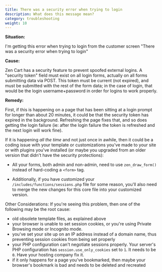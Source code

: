 ```yaml
---
title: There was a security error when trying to login
description: What does this message mean? 
category: troubleshooting
weight: 10
---
```


**Situation:**

I'm getting this error when trying to login from the customer screen "There was a security error when trying to login"

**Cause:**

Zen Cart has a security feature to prevent spoofed external logins. A "security token" field must exist on all login forms, actually on all forms submitting data via POST. This token must be current (not expired), and must be submitted with the rest of the form data; in the case of login, that would be the login username+password in order for logins to work properly.

**Remedy:**

First, if this is happening on a page that has been sitting at a login prompt for longer than about 20 minutes, it could be that the security token has expired in the background. Refreshing the page fixes that, and so does getting the login failure (ie: after the login failure the token is refreshed and the next login will work fine).

If it is happening *all the time* and not just once in awhile, then it could be a coding issue with your template or customizations you've made to your site or with plugins you've installed (or maybe you upgraded from an older version that didn't have the security protections):

- All your forms, both admin and non-admin, need to use `zen_draw_form()` instead of hard-coding a `<form>` tag.

- Additionally, if you have customized your `/includes/functions/sessions.php` file for some reason, you'll also need to merge the new changes for this core file into your customized version.

Other Considerations:
If you're seeing this problem,  then one of the following may be the root cause:

- old obsolete template files, as explained above
- your browser is unable to set session cookies, or you're using Private Browsing mode or Incognito mode. 
- you've set your site up on an IP address instead of a domain name, thus preventing session cookies from being set properly
- your PHP configuration can't negotiate sessions properly.  Your server's PHP configuration has `session.use_only_cookies` set to `1`. It needs to be `0`. Have your hosting company fix it.
- if it only happens for a page you've bookmarked, then maybe your browser's bookmark is bad and needs to be deleted and recreated
